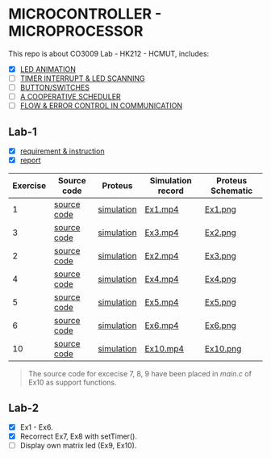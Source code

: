 # MICROCONTROLLER - MICROPROCESSOR
This repo is about CO3009 Lab - HK212 - HCMUT, includes: 
- [x] [LED ANIMATION](#Lab-1)
- [ ] [TIMER INTERRUPT & LED SCANNING](#Lab-2)
- [ ] [BUTTON/SWITCHES](#Lab-3)
- [ ] [A COOPERATIVE SCHEDULER](#Lab-4)
- [ ] [FLOW & ERROR CONTROL IN COMMUNICATION](#Lab-5)

## Lab-1
- [x] [requirement & instruction](VXL_VDK_Lab_1.pdf)
- [x] [report](Report/Lab%201/Microcontroller.pdf) 

| **Exercise** | **Source code** | **Proteus** | **Simulation record**| **Proteus Schematic** |
| ------------ | ---------- | ----------- | ------------- | --------- | 
| 1 | [source code](STM32/Lab%201/Ex1/Core/Src/main.c) | [simulation](Simulation/Lab%201/Ex1/Ex1.pdsprj) | [Ex1.mp4](Simulation/Lab%201/Ex1/Ex1.mp4) | [Ex1.png](Report/Lab%201/ex1.png) |
| 3 | [source code](STM32/Lab%201/Ex3/Core/Src/main.c) | [simulation](Simulation/Lab%201/Ex3/Ex3.pdsprj) | [Ex3.mp4](Simulation/Lab%201/Ex3/Ex3.mp4) | [Ex2.png](Report/Lab%201/ex2.png) |
| 2 | [source code](STM32/Lab%201/Ex2/Core/Src/main.c) | [simulation](Simulation/Lab%201/Ex2/Ex2.pdsprj) | [Ex2.mp4](Simulation/Lab%201/Ex2/Ex2.mp4) | [Ex3.png](Report/Lab%201/ex3.png) |
| 4 | [source code](STM32/Lab%201/Ex4/Core/Src/main.c) | [simulation](Simulation/Lab%201/Ex4/Ex4.pdsprj) | [Ex4.mp4](Simulation/Lab%201/Ex4/Ex4.mp4) | [Ex4.png](Report/Lab%201/ex4.png) |
| 5 | [source code](STM32/Lab%201/Ex5/Core/Src/main.c) | [simulation](Simulation/Lab%201/Ex5/Ex5.pdsprj) | [Ex5.mp4](Simulation/Lab%201/Ex5/Ex5.mp4) | [Ex5.png](Report/Lab%201/ex5.png) |
| 6 | [source code](STM32/Lab%201/Ex6/Core/Src/main.c) | [simulation](Simulation/Lab%201/Ex6/Ex6.pdsprj) | [Ex6.mp4](Simulation/Lab%201/Ex6/Ex6.mp4) | [Ex6.png](Report/Lab%201/ex6.png) |
| 10 | [source code](STM32/Lab%201/Ex10/Core/Src/main.c) | [simulation](Simulation/Lab%201/Ex10/Ex10.pdsprj) | [Ex10.mp4](Simulation/Lab%201/Ex10/Ex10.mp4) | [Ex10.png](Report/Lab%201/ex10.png) |

> The source code for excecise 7, 8, 9 have been placed in _main.c_ of Ex10 as support functions.

## Lab-2
- [x] Ex1 - Ex6.
- [x] Recorrect Ex7, Ex8 with setTimer().
- [ ] Display own matrix led (Ex9, Ex10).